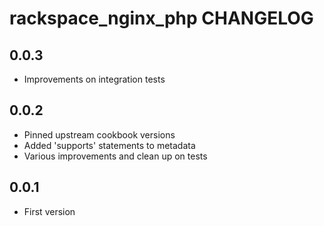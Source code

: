 rackspace_nginx_php CHANGELOG
==================

0.0.3
-----
- Improvements on integration tests

0.0.2
-----
- Pinned upstream cookbook versions
- Added 'supports' statements to metadata
- Various improvements and clean up on tests

0.0.1
-----
- First version
